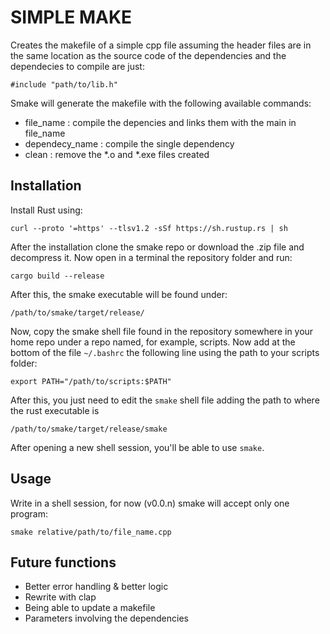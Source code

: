 # SIMPLE MAKE
Creates the makefile of a simple cpp file assuming the header files are in the same location as the source code of the dependencies and the dependecies to compile are just:

 `#include "path/to/lib.h"`
 
Smake will generate the makefile with the following available commands:

* file_name : compile the depencies and links them with the main in file_name
* dependecy_name : compile the single dependency
* clean : remove the *.o and *.exe files created

## Installation 
Install Rust using:

`curl --proto '=https' --tlsv1.2 -sSf https://sh.rustup.rs | sh`

After the installation clone the smake repo or download the .zip file and decompress it. Now open in a terminal the repository folder and run:

`cargo build --release`

After this, the smake executable will be found under:

 `/path/to/smake/target/release/`

Now, copy the smake shell file found in the repository somewhere in your home repo under a repo named, for example, scripts. Now add at the bottom of the file `~/.bashrc` the following line using the path to your scripts folder:

`export PATH="/path/to/scripts:$PATH"`

After this, you just need to edit the `smake` shell file adding the path to where the rust executable is 

`/path/to/smake/target/release/smake`

After opening a new shell session, you'll be able to use `smake`.



## Usage
Write in a shell session, for now (v0.0.n) smake will accept only one program:

`smake relative/path/to/file_name.cpp`

## Future functions
* Better error handling & better logic 
* Rewrite with clap
* Being able to update a makefile
* Parameters involving the dependencies